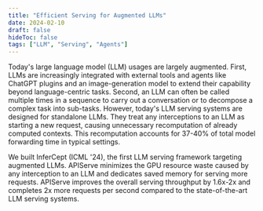 ```yaml
---
title: "Efficient Serving for Augmented LLMs"
date: 2024-02-10
draft: false
hideToc: false
tags: ["LLM", "Serving", "Agents"]
---
```


Today's large language model (LLM) usages are largely augmented.
First, LLMs are increasingly integrated with external tools and agents like ChatGPT plugins and an image-generation model to extend their capability beyond language-centric tasks. 
Second, an LLM can often be called multiple times in a sequence to carry out a conversation or to decompose a complex task into sub-tasks.
However, today's LLM serving systems are designed for standalone LLMs. They treat any interceptions to an LLM as starting a new request, causing unnecessary recomputation of already computed contexts.
This recomputation accounts for 37-40% of total model forwarding time in typical settings.

We built InferCept (ICML '24), the first LLM serving framework targeting augmented LLMs. APIServe minimizes the GPU resource waste caused by any interception to an LLM and dedicates saved memory for serving more requests. APIServe improves the overall serving throughput by 1.6x-2x and completes 2x more requests per second compared to the state-of-the-art LLM serving systems.
